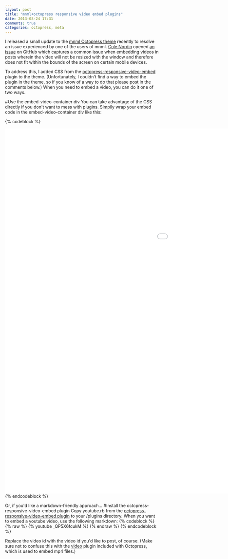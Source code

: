 ```yaml
---
layout: post
title: "mnml+octopress responsive video embed plugins"
date: 2013-08-24 17:31
comments: true
categories: octopress, meta
---
```

I released a small update to the [mnml Octopress theme](https://github.com/ioveracker/mnml) recently to resolve an issue experienced by one of the users of mnml.  [Cole Nordin](http://www.cnordin.me) opened [an issue](https://github.com/ioveracker/mnml/issues/7) on GitHub which captures a common issue when embedding videos in posts wherein the video will not be resized with the window and therefore does not fit within the bounds of the screen on certain mobile devices.

To address this, I added CSS from the [octopress-responsive-video-embed](https://github.com/optikfluffel/octopress-responsive-video-embed) plugin to the theme.  (Unfortunately, I couldn't find a way to embed the plugin in the theme, so if you know of a way to do that please post in the comments below.)  When you need to embed a video, you can do it one of two ways.

#Use the embed-video-container div
You can take advantage of the CSS directly if you don't want to mess with plugins.  Simpily wrap your embed code in the embed-video-container div like this:

{% codeblock %}
<div class="embed-video-container">
    <iframe width="1600" height="1200" src="//www.youtube.com/embed/_QP5X6fcukM" frameborder="0" allowfullscreen></iframe>
</div>
{% endcodeblock %}

Or, if you'd like a markdown-friendly approach...
#Install the octopress-responsive-video-embed plugin
Copy youtube.rb from the [octopress-responsive-video-embed plugin](https://github.com/optikfluffel/octopress-responsive-video-embed) to your /plugins directory.  When you want to embed a youtube video, use the following markdown:
{% codeblock %}
{% raw %}
{% youtube _QP5X6fcukM %}
{% endraw %}
{% endcodeblock %}

Replace the video id with the video id you'd like to post, of course.  (Make sure not to confuse this with the [video](http://octopress.org/docs/plugins/video-tag/) plugin included with Octopress, which is used to embed mp4 files.)